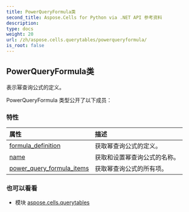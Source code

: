 ```yaml
---
title: PowerQueryFormula类
second_title: Aspose.Cells for Python via .NET API 参考资料
description:
type: docs
weight: 20
url: /zh/aspose.cells.querytables/powerqueryformula/
is_root: false
---
```

## PowerQueryFormula类
表示幂查询公式的定义。



PowerQueryFormula 类型公开了以下成员：

### 特性
|属性|描述|
| :- | :- |
| [formula_definition](/cells/python-net/zh/aspose.cells.querytables/powerqueryformula/formula_definition) |获取幂查询公式的定义。|
| [name](/cells/python-net/zh/aspose.cells.querytables/powerqueryformula/name) |获取和设置幂查询公式的名称。|
| [power_query_formula_items](/cells/python-net/zh/aspose.cells.querytables/powerqueryformula/power_query_formula_items) |获取幂查询公式的所有项。|



### 也可以看看
* 模块 [aspose.cells.querytables](..)
